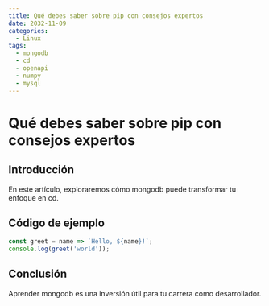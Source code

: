 ```yaml
---
title: Qué debes saber sobre pip con consejos expertos
date: 2032-11-09
categories:
  - Linux
tags:
  - mongodb
  - cd
  - openapi
  - numpy
  - mysql
---
```


# Qué debes saber sobre pip con consejos expertos

## Introducción

En este artículo, exploraremos cómo mongodb puede transformar tu enfoque en cd.

## Código de ejemplo

```javascript
const greet = name => `Hello, ${name}!`;
console.log(greet('world'));
```

## Conclusión

Aprender mongodb es una inversión útil para tu carrera como desarrollador.